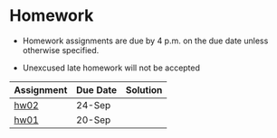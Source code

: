 Homework
================

  - Homework assignments are due by 4 p.m. on the due date unless
    otherwise specified.

  - Unexcused late homework will not be accepted

| Assignment       | Due Date | Solution |
| ---------------- | -------- | -------- |
| [hw02](hw02.pdf) | 24-Sep   |          |
| [hw01](hw01.pdf) | 20-Sep   |          |
